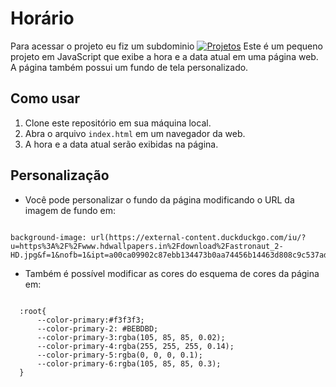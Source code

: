 # Horário
Para acessar o projeto eu fiz um subdominio [![Projetos](https://img.shields.io/badge/Horario-red.svg)](https://lovely-selkie-2b8c07.netlify.app/)
Este é um pequeno projeto em JavaScript que exibe a hora e a data atual em uma página web. A página também possui um fundo de tela personalizado.

## Como usar

1. Clone este repositório em sua máquina local.
2. Abra o arquivo `index.html` em um navegador da web.
3. A hora e a data atual serão exibidas na página.

## Personalização

- Você pode personalizar o fundo da página modificando o URL da imagem de fundo em:

<pre><code class="css">
background-image: url(https://external-content.duckduckgo.com/iu/?u=https%3A%2F%2Fwww.hdwallpapers.in%2Fdownload%2Fastronaut_2-HD.jpg&f=1&nofb=1&ipt=a00ca09902c87ebb134473b0aa74456b14463d808c9c537ad9cfbb2f9eb2546c&ipo=images);
</code></pre>

- Também é possível modificar as cores do esquema de cores da página em:
<pre><code class="css">
  :root{
      --color-primary:#f3f3f3;
      --color-primary-2: #BEBDBD;
      --color-primary-3:rgba(105, 85, 85, 0.02);
      --color-primary-4:rgba(255, 255, 255, 0.14);
      --color-primary-5:rgba(0, 0, 0, 0.1);
      --color-primary-6:rgba(105, 85, 85, 0.3);
  }
</code></pre>



